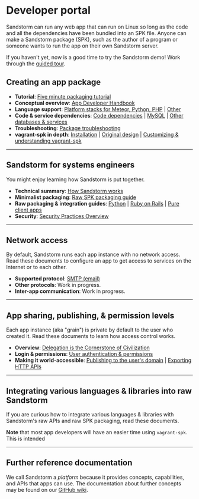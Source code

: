 # Developer portal

Sandstorm can run any web app that can run on Linux so long as the
code and all the dependencies have been bundled into an SPK file.
Anyone can make a Sandstorm package (SPK), such as the author of a
program or someone wants to run the app on their own Sandstorm
server.

If you haven't yet, now is a good time to try the Sandstorm demo!
Work through the [guided tour](guided-tour.md).


## Creating an app package

* **Tutorial**: [Five minute packaging tutorial](vagrant-spk/packaging-tutorial.md)
* **Conceptual overview**: [App Developer Handbook](developing/handbook.md)
* **Language support**: [Platform stacks for Meteor, Python, PHP](vagrant-spk/platform-stacks.md) | [Other](vagrant-spk/platform-stacks.md#diy-platform-stack)
* **Code & service dependencies**: [Code dependencies](vagrant-spk/code-dependencies.md) | [MySQL](vagrant-spk/services.md#mysql) | [Other databases & services](vagrant-spk/services.md#other-services)
* **Troubleshooting**: [Package troubleshooting](developing/troubleshooting.md)
* **vagrant-spk in depth**: [Installation](vagrant-spk/installation.md) | [Original design](vagrant-spk/design.md) | [Customizing & understanding vagrant-spk](vagrant-spk/customizing.md)

<!--

Not written yet:

* **File storage & URLs**:  [Filesystem layout & permissions](developing/filesystem-layout.md) | [Static resources like CSS/JS]() | [Syncing URLs between grain-frame & address bar]()

* **SPK files**: [Publishing to the app list](packaging/app-list.md) | [SPK file size](packaging/file-size.md)

* **Troubleshooting**: [Troubleshooting](vagrant-spk/troubleshooting.md)

-->

---

## Sandstorm for systems engineers

You might enjoy learning how Sandstorm is put together.

* **Technical summary**: [How Sandstorm works](using/how-it-works.md)
* **Minimalist packaging**: [Raw SPK packaging guide](developing/raw-packaging-guide.md)
* **Raw packaging & integration guides**: [Python](developing/raw-python.md) | [Ruby on Rails](developing/raw-ruby-on-rails.md) | [Pure client apps](developing/raw-pure-client-apps.md)
* **Security**: [Security Practices Overview](using/security-practices.md)

---

## Network access

By default, Sandstorm runs each app instance with no network
access. Read these documents to configure an app to get access to
services on the Internet or to each other.

* **Supported protocol**: [SMTP (email)](developing/email-from-apps.md)
* **Other protocols**: Work in progress.
* **Inter-app communication**: Work in progress.

---

## App sharing, publishing, & permission levels

Each app instance (aka "grain") is private by default to the user who
created it. Read these documents to learn how access control works.

* **Overview**: [Delegation is the Cornerstone of Civilization](https://blog.sandstorm.io/news/2015-05-05-delegation-is-the-cornerstone-of-civilization.html)
* **Login & permissions**: [User authentication & permissions](developing/auth.md)
* **Making it world-accessible**: [Publishing to the user's domain](developing/web-publishing.md) | [Exporting HTTP APIs](developing/http-apis.md)

---

## Integrating various languages & libraries into raw Sandstorm

If you are curious how to integrate various languages & libraries with
Sandstorm's raw APIs and raw SPK packaging, read these documents.

**Note** that most app developers will have an easier time using `vagrant-spk`. This is intended

---

## Further reference documentation

We call Sandstorm a _platform_ because it provides concepts,
capabilities, and APIs that apps can use. The documentation about
further concepts may be found on our [GitHub
wiki](http://github.com/sandstorm-io/sandstorm/wiki).
